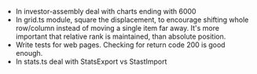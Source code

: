 * In investor-assembly deal with charts ending with 6000
* In grid.ts module, square the displacement, to encourage shifting whole row/column instead of moving a single item far away. It's more important that relative rank is maintained, than absolute position.
* Write tests for web pages. Checking for return code 200 is good enough.
* In stats.ts deal with StatsExport vs StastImport